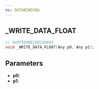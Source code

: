 ```yaml
---
ns: DATABINDING
---
```

## _WRITE_DATA_FLOAT

```c
// 0xDF504BECEB15DA93
void _WRITE_DATA_FLOAT(Any p0, Any p1);
```

## Parameters
* **p0**:
* **p1**:
